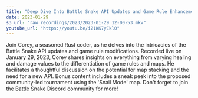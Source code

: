 ```yaml
---
title: "Deep Dive Into Battle Snake API Updates and Game Rule Enhancements | Rust Coding"
date: 2023-01-29
s3_url: "raw_recordings/2023/2023-01-29 12-00-53.mkv"
youtube_url: "https://youtu.be/i21KK7yEkl0"
---
```


Join Corey, a seasoned Rust coder, as he delves into the intricacies of the Battle Snake API updates and game rule modifications. Recorded live on January 29, 2023, Corey shares insights on everything from varying healing and damage values to the differentiation of game rules and maps. He facilitates a thoughtful discussion on the potential for map stacking and the need for a new API. Bonus content includes a sneak peek into the proposed community-led tournament using the 'Snail Mode' map. Don't forget to join the Battle Snake Discord community for more!
